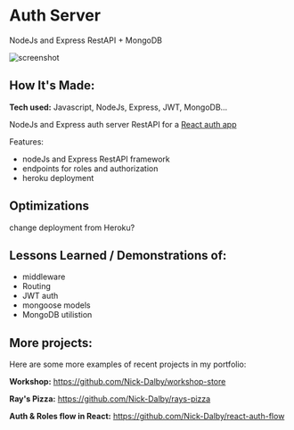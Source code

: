 # Auth Server

NodeJs and Express RestAPI + MongoDB

![screenshot](https://user-images.githubusercontent.com/99472735/196150155-8a740b55-c1a6-4b5e-9eb4-b41d35ea342e.png)

## How It's Made:

**Tech used:** Javascript, NodeJs, Express, JWT, MongoDB...

NodeJs and Express auth server RestAPI for a [React auth app](https://github.com/Nick-Dalby/react-auth-flow)

Features:

- nodeJs and Express RestAPI framework
- endpoints for roles and authorization
- heroku deployment

## Optimizations

change deployment from Heroku? 

## Lessons Learned / Demonstrations of:

- middleware
- Routing
- JWT auth
- mongoose models
- MongoDB utilistion

## More projects:

Here are some more examples of recent projects in my portfolio:

**Workshop:** https://github.com/Nick-Dalby/workshop-store

**Ray's Pizza:** https://github.com/Nick-Dalby/rays-pizza

**Auth & Roles flow in React:** https://github.com/Nick-Dalby/react-auth-flow

